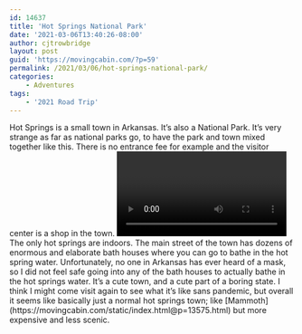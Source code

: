 ```yaml
---
id: 14637
title: 'Hot Springs National Park'
date: '2021-03-06T13:40:26-08:00'
author: cjtrowbridge
layout: post
guid: 'https://movingcabin.com/?p=59'
permalink: /2021/03/06/hot-springs-national-park/
categories:
    - Adventures
tags:
    - '2021 Road Trip'
---
```


 <article class="post-13838 post type-post status-publish format-standard has-post-thumbnail hentry category-2021-winter" id="post-13838"><div class="entry-content">Hot Springs is a small town in Arkansas. It’s also a National Park. It’s very strange as far as national parks go, to have the park and town mixed together like this. There is no entrance fee for example and the visitor center is a shop in the town. <video autoplay="autoplay" controls="controls" data-mce-fragment="1" height="150" preload="" width="300"></video>The only hot springs are indoors. The main street of the town has dozens of enormous and elaborate bath houses where you can go to bathe in the hot spring water. Unfortunately, no one in Arkansas has ever heard of a mask, so I did not feel safe going into any of the bath houses to actually bathe in the hot springs water. It’s a cute town, and a cute part of a boring state. I think I might come visit again to see what it’s like sans pandemic, but overall it seems like basically just a normal hot springs town; like [Mammoth](https://movingcabin.com/static/index.html@p=13575.html) but more expensive and less scenic. </div><footer class="entry-footer"></footer></article>